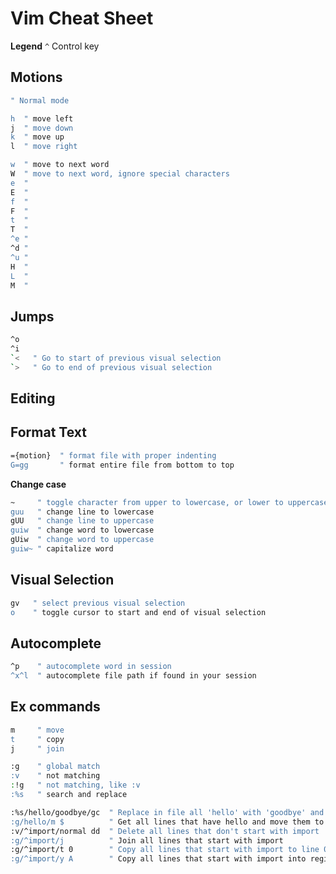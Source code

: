 # Vim Cheat Sheet

**Legend**
`^` Control key


## Motions

```bash
" Normal mode

h  " move left
j  " move down
k  " move up
l  " move right

w  " move to next word
W  " move to next word, ignore special characters
e  "
E  "
f  "
F  "
t  "
T  "
^e "
^d "
^u "
H  "
L  "
M  "
```

## Jumps

```bash
^o
^i
`<   " Go to start of previous visual selection
`>   " Go to end of previous visual selection
```
## Editing




## Format Text

```bash
={motion}  " format file with proper indenting
G=gg       " format entire file from bottom to top
```

**Change case**
```bash
~     " toggle character from upper to lowercase, or lower to uppercase
guu   " change line to lowercase
gUU   " change line to uppercase
guiw  " change word to lowercase
gUiw  " change word to uppercase
guiw~ " capitalize word
```

## Visual Selection

```bash
gv   " select previous visual selection
o    " toggle cursor to start and end of visual selection
```


## Autocomplete

```bash
^p    " autocomplete word in session
^x^l  " autocomplete file path if found in your session
```

## Ex commands

```bash
m     " move
t     " copy
j     " join
```

```bash
:g    " global match
:v    " not matching
:!g   " not matching, like :v
:%s   " search and replace
```

```bash
:%s/hello/goodbye/gc  " Replace in file all 'hello' with 'goodbye' and require confirm
:g/hello/m $          " Get all lines that have hello and move them to the bottom of the file
:v/^import/normal dd  " Delete all lines that don't start with import
:g/^import/j          " Join all lines that start with import
:g/^import/t 0        " Copy all lines that start with import to line 0, or top of file
:g/^import/y A        " Copy all lines that start with import into register A. This appends to the register.
```


